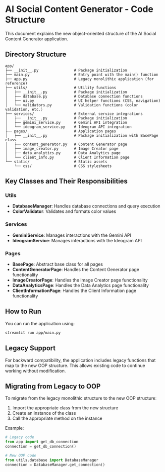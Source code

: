 # AI Social Content Generator - Code Structure

This document explains the new object-oriented structure of the AI Social Content Generator application.

## Directory Structure

```
app/
├── __init__.py                # Package initialization
├── main.py                    # Entry point with the main() function
├── app.py                     # Legacy monolithic application (for reference)
├── utils/                     # Utility functions
│   ├── __init__.py            # Package initialization
│   ├── database.py            # Database connection functions
│   ├── ui.py                  # UI helper functions (CSS, navigation)
│   └── validators.py          # Validation functions (color validation, etc.)
├── services/                  # External service integrations
│   ├── __init__.py            # Package initialization
│   ├── gemini_service.py      # Gemini API integration
│   └── ideogram_service.py    # Ideogram API integration
├── pages/                     # Application pages
│   ├── __init__.py            # Package initialization with BasePage class
│   ├── content_generator.py   # Content Generator page
│   ├── image_creator.py       # Image Creator page
│   ├── data_analytics.py      # Data Analytics page
│   └── client_info.py         # Client Information page
└── static/                    # Static assets
    └── css/                   # CSS stylesheets
```

## Key Classes and Their Responsibilities

### Utils

- **DatabaseManager**: Handles database connections and query execution
- **ColorValidator**: Validates and formats color values

### Services

- **GeminiService**: Manages interactions with the Gemini API
- **IdeogramService**: Manages interactions with the Ideogram API

### Pages

- **BasePage**: Abstract base class for all pages
- **ContentGeneratorPage**: Handles the Content Generator page functionality
- **ImageCreatorPage**: Handles the Image Creator page functionality
- **DataAnalyticsPage**: Handles the Data Analytics page functionality
- **ClientInformationPage**: Handles the Client Information page functionality

## How to Run

You can run the application using:

```bash
streamlit run app/main.py
```

## Legacy Support

For backward compatibility, the application includes legacy functions that map to the new OOP structure. This allows existing code to continue working without modification.

## Migrating from Legacy to OOP

To migrate from the legacy monolithic structure to the new OOP structure:

1. Import the appropriate class from the new structure
2. Create an instance of the class
3. Call the appropriate method on the instance

Example:

```python
# Legacy code
from app import get_db_connection
connection = get_db_connection()

# New OOP code
from utils.database import DatabaseManager
connection = DatabaseManager.get_connection()
``` 
